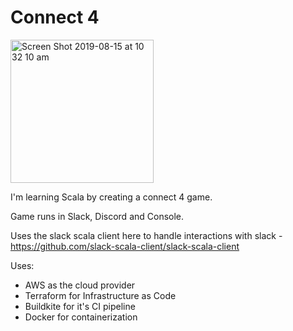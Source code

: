 # Connect 4

<img width="229" alt="Screen Shot 2019-08-15 at 10 32 10 am" src="https://user-images.githubusercontent.com/30946820/63065131-33419f80-bf48-11e9-8483-b477fae5285a.png">

I'm learning Scala by creating a connect 4 game.

Game runs in Slack, Discord and Console.

Uses the slack scala client here to handle interactions with slack - https://github.com/slack-scala-client/slack-scala-client

Uses:
- AWS as the cloud provider
- Terraform for Infrastructure as Code
- Buildkite for it's CI pipeline
- Docker for containerization
